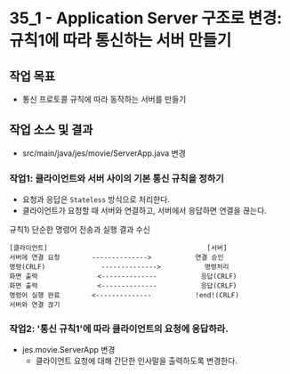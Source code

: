 # 35_1 - Application Server 구조로 변경: 규칙1에 따라 통신하는 서버 만들기

## 작업 목표

- 통신 프로토콜 규칙에 따라 동작하는 서버를 만들기

## 작업 소스 및 결과

- src/main/java/jes/movie/ServerApp.java 변경

### 작업1: 클라이언트와 서버 사이의 기본 통신 규칙을 정하기

- 요청과 응답은 `Stateless` 방식으로 처리한다. 
- 클라이언트가 요청할 때 서버와 연결하고, 서버에서 응답하면 연결을 끊는다.

규칙1) 단순한 명령어 전송과 실행 결과 수신
```
[클라이언트]                                        [서버]
서버에 연결 요청        -------------->           연결 승인
명령(CRLF)              -------------->           명령처리
화면 출력               <--------------           응답(CRLF)
화면 출력               <--------------           응답(CRLF)
명령어 실행 완료        <--------------           !end!(CRLF)
서버와 연결 끊기
```

### 작업2: '통신 규칙1'에 따라 클라이언트의 요청에 응답하라.

- jes.movie.ServerApp 변경
  - 클라이언트 요청에 대해 간단한 인사말을 출력하도록 변경한다. 








